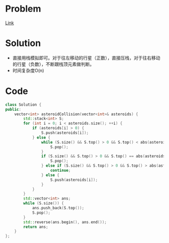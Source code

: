 # Problem
[Link](https://leetcode-cn.com/problems/asteroid-collision/)

# Solution

* 直接用栈模拟即可。对于往左移动的行星（正数），直接压栈，对于往右移动的行星（负数），不断跟栈顶元素做判断。
* 时间复杂度O(n)

# Code
```cpp
class Solution {
public:
    vector<int> asteroidCollision(vector<int>& asteroids) {
        std::stack<int> S;
        for (int i = 0; i < asteroids.size(); ++i) {
            if (asteroids[i] > 0) {
                S.push(asteroids[i]);
            } else {
                while (S.size() && S.top() > 0 && S.top() < abs(asteroids[i])) {
                    S.pop();
                }
                if (S.size() && S.top() > 0 && S.top() == abs(asteroids[i])) {
                    S.pop();
                } else if (S.size() && S.top() > 0 && S.top() > abs(asteroids[i])) {
                    continue;
                } else {
                    S.push(asteroids[i]);
                }
            }
        }
        std::vector<int> ans;
        while (S.size()) {
            ans.push_back(S.top());
            S.pop();
        }
        std::reverse(ans.begin(), ans.end());
        return ans;
    }
};
```